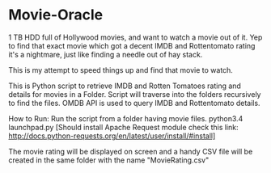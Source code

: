 # Movie-Oracle

1 TB HDD full of Hollywood movies, and want to watch a movie out of it. 
Yep to find that exact movie which got a decent IMDB and Rottentomato rating it's a nightmare, just like finding a needle out of hay stack.

This is my attempt to speed things up and find that movie to watch.

This is Python script to retrieve IMDB and Rotten Tomatoes rating and details for movies in a Folder.
Script will traverse into the folders recursively to find the files.
OMDB API is used to query IMDB and Rottentomato details.

How to Run:
Run the script from a folder having movie files.
python3.4 launchpad.py
[Should install Apache Request module check this link: http://docs.python-requests.org/en/latest/user/install/#install]

The movie rating will be displayed on screen and a handy CSV file will be created in the same folder with the name "MovieRating.csv"

